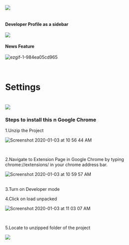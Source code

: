 <img src="https://user-images.githubusercontent.com/52311969/72695787-cd44ee00-3b5f-11ea-8735-d97d2aa38b3f.png">
<br>

<br>
<h4>Developer Profile as a sidebar</h4>
<img src="https://user-images.githubusercontent.com/52311969/72695679-70e1ce80-3b5f-11ea-88d2-b20079700406.png">
<br>
<h4>News Feature</h4>

![ezgif-1-984ea05cd965](https://user-images.githubusercontent.com/52311969/72772681-92f45300-3c2a-11ea-977b-b653b70ed628.gif)

<br>
<h1>Settings<h1>
  
  <img src="https://firebasestorage.googleapis.com/v0/b/my-project-1544342477588.appspot.com/o/Screenshot%202020-01-17%20at%207.06.17%20PM.png?alt=media&token=610359c2-7d01-449f-8a28-e7a2f836c6bf">
  <br>


<h3>Steps to install this n Google Chrome</h3>

1.Unzip the Project

![Screenshot 2020-01-03 at 10 56 44 AM](https://user-images.githubusercontent.com/52311969/71708480-bd1ad800-2e17-11ea-8494-1efd43677cc4.png)


<br>

2.Navigate to Extension Page in Google Chrome by typing chrome://extensions/ in your chrome address bar.

![Screenshot 2020-01-03 at 10 59 57 AM](https://user-images.githubusercontent.com/52311969/71708550-30244e80-2e18-11ea-8f35-87c9e5038dd8.png)

<br>
3.Turn on Developer mode


<br>

4.Click on load unpacked


![Screenshot 2020-01-03 at 11 03 07 AM](https://user-images.githubusercontent.com/52311969/71708620-bb054900-2e18-11ea-95b7-17d756b37e02.png)

<br>

5.Locate to unzipped folder of the project

<img src="https://firebasestorage.googleapis.com/v0/b/my-project-1544342477588.appspot.com/o/Screenshot%202020-01-17%20at%207.21.11%20PM.png?alt=media&token=66bc873f-9494-4d74-9fd4-87d0bfa24620">



